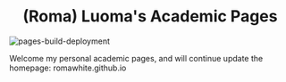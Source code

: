 
<h1 align="center"> (Roma) Luoma's Academic Pages </h1>

![pages-build-deployment](https://github.com/academicpages/academicpages.github.io/actions/workflows/pages/pages-build-deployment/badge.svg)

Welcome my personal academic pages, and will continue update the homepage: romawhite.github.io


